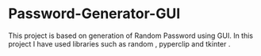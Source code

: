 # Password-Generator-GUI
This project is based on generation of  Random Password using GUI. In this project I have used libraries such as random , pyperclip and tkinter .
